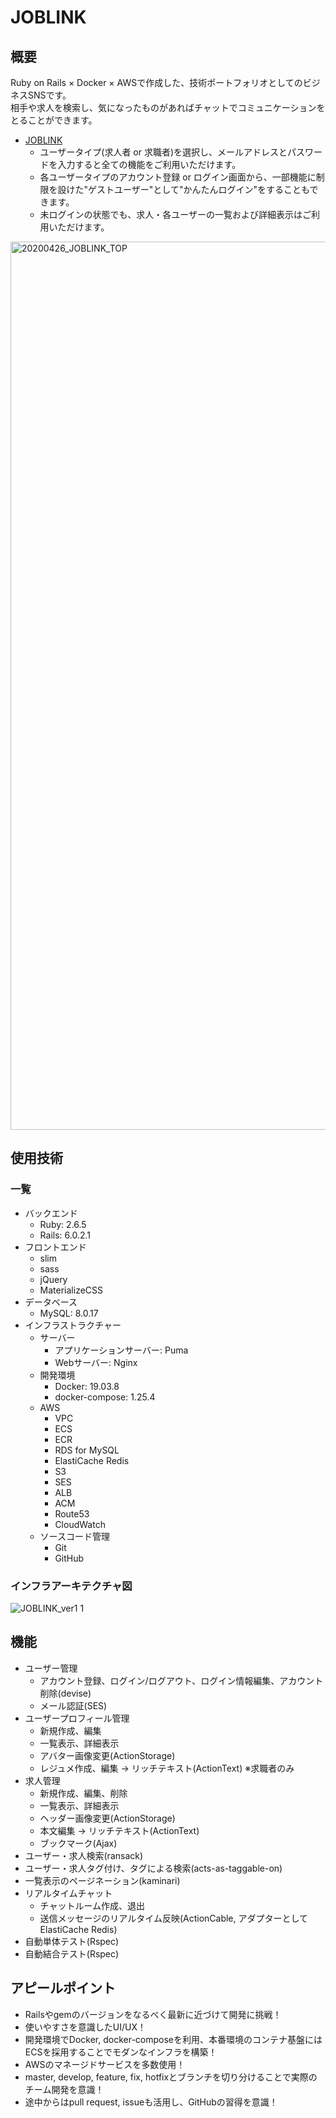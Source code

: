 # JOBLINK

## 概要
Ruby on Rails × Docker × AWSで作成した、技術ポートフォリオとしてのビジネスSNSです。
<br>
相手や求人を検索し、気になったものがあればチャットでコミュニケーションをとることができます。

- [JOBLINK](https://joblink-net.com/)
  - ユーザータイプ(求人者 or 求職者)を選択し、メールアドレスとパスワードを入力すると全ての機能をご利用いただけます。
  - 各ユーザータイプのアカウント登録 or ログイン画面から、一部機能に制限を設けた"ゲストユーザー"として"かんたんログイン"をすることもできます。
  - 未ログインの状態でも、求人・各ユーザーの一覧および詳細表示はご利用いただけます。

<img width="1421" alt="20200426_JOBLINK_TOP" src="https://user-images.githubusercontent.com/54879050/80285959-89b3de80-8763-11ea-86fa-50a214badf38.png">

## 使用技術
### 一覧
- バックエンド
  - Ruby: 2.6.5
  - Rails: 6.0.2.1
- フロントエンド
  - slim
  - sass
  - jQuery
  - MaterializeCSS
- データベース
  - MySQL: 8.0.17
- インフラストラクチャー
  - サーバー
    - アプリケーションサーバー: Puma
    - Webサーバー: Nginx
  - 開発環境
    - Docker: 19.03.8
    - docker-compose: 1.25.4
  - AWS
    - VPC
    - ECS
    - ECR
    - RDS for MySQL
    - ElastiCache Redis
    - S3
    - SES
    - ALB
    - ACM
    - Route53
    - CloudWatch
  - ソースコード管理
    - Git
    - GitHub
### インフラアーキテクチャ図
![JOBLINK_ver1 1](https://user-images.githubusercontent.com/54879050/82392094-f3cb5500-9a7d-11ea-9e38-ff61c411e12a.png)

## 機能
- ユーザー管理
  - アカウント登録、ログイン/ログアウト、ログイン情報編集、アカウント削除(devise)
  - メール認証(SES)
- ユーザープロフィール管理
  - 新規作成、編集
  - 一覧表示、詳細表示
  - アバター画像変更(ActionStorage)
  - レジュメ作成、編集 -> リッチテキスト(ActionText) ※求職者のみ
- 求人管理
  - 新規作成、編集、削除
  - 一覧表示、詳細表示
  - ヘッダー画像変更(ActionStorage)
  - 本文編集 -> リッチテキスト(ActionText)
  - ブックマーク(Ajax)
- ユーザー・求人検索(ransack)
- ユーザー・求人タグ付け、タグによる検索(acts-as-taggable-on)
- 一覧表示のページネーション(kaminari)
- リアルタイムチャット
  - チャットルーム作成、退出
  - 送信メッセージのリアルタイム反映(ActionCable, アダプターとしてElastiCache Redis)
- 自動単体テスト(Rspec)
- 自動結合テスト(Rspec)

## アピールポイント
- Railsやgemのバージョンをなるべく最新に近づけて開発に挑戦！
- 使いやすさを意識したUI/UX！
- 開発環境でDocker, docker-composeを利用、本番環境のコンテナ基盤にはECSを採用することでモダンなインフラを構築！
- AWSのマネージドサービスを多数使用！
- master, develop, feature, fix, hotfixとブランチを切り分けることで実際のチーム開発を意識！
- 途中からはpull request, issueも活用し、GitHubの習得を意識！
